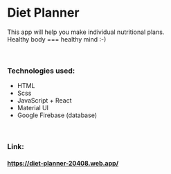 # Diet Planner
This app will help you make individual nutritional plans. <br>
Healthy body === healthy mind :-)

<br>

 ### Technologies used: <br>
- HTML
- Scss
- JavaScript + React
- Material UI
- Google Firebase (database)

<br>

### Link:
#### https://diet-planner-20408.web.app/
